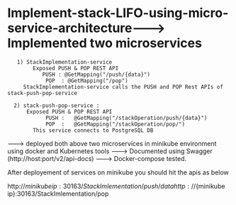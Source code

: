 # Implement-stack-LIFO-using-micro-service-architecture---> Implemented two microservices

       1) StackImplementation-service
            Exposed PUSH & POP REST API
               PUSH : @GetMapping("/push/{data}")
                POP  : @GetMapping("/pop")
         StackImplementation-service calls the PUSH and POP Rest APIs of stack-push-pop-service

      2) stack-push-pop-service :
          Exposed PUSH & POP REST API
                PUSH :   @GetMapping("/stackOperation/push/{data}")
                POP  :   @GetMapping("/stackOperation/pop/")
            This service connects to PostgreSQL DB 

---> deployed both above two microservices in minikube environment using docker and Kubernetes tools
---> Documented using Swagger  (http://host:port/v2/api-docs)
---> Docker-compose tested.


After deployement of services on minikube
you should hit the apis as below

http://${minikube ip}:30163/StackImlementation/push/{data}
http://${minikube ip}:30163/StackImlementation/pop


